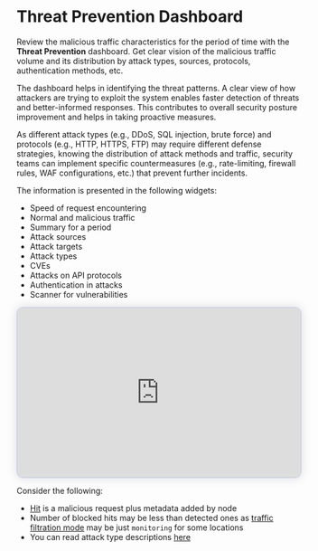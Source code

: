 # Threat Prevention Dashboard

Review the malicious traffic characteristics for the period of time with the **Threat Prevention** dashboard. Get clear vision of the malicious traffic volume and its distribution by attack types, sources, protocols, authentication methods, etc.

The dashboard helps in identifying the threat patterns. A clear view of how attackers are trying to exploit the system enables faster detection of threats and better-informed responses. This contributes to overall security posture improvement and helps in taking proactive measures.

As different attack types (e.g., DDoS, SQL injection, brute force) and protocols (e.g., HTTP, HTTPS, FTP) may require different defense strategies, knowing the distribution of attack methods and traffic, security teams can implement specific countermeasures (e.g., rate-limiting, firewall rules, WAF configurations, etc.) that prevent further incidents.

The information is presented in the following widgets:

* Speed of request encountering
* Normal and malicious traffic
* Summary for a period
* Attack sources
* Attack targets
* Attack types
* CVEs
* Attacks on API protocols
* Authentication in attacks
* Scanner for vulnerabilities

<div>
  <script src="https://js.storylane.io/js/v1/storylane.js"></script>
  <div class="sl-embed" style="position:relative;padding-bottom:calc(55.04% + 25px);width:100%;height:0;transform:scale(1)">
    <iframe loading="lazy" class="sl-demo" src="https://wallarm.storylane.io/demo/atbicsvjibs7" name="sl-embed" allow="fullscreen" allowfullscreen style="position:absolute;top:0;left:0;width:100%!important;height:100%!important;border:1px solid rgba(63,95,172,0.35);box-shadow: 0px 0px 18px rgba(26, 19, 72, 0.15);border-radius:10px;box-sizing:border-box;"></iframe>
  </div>
</div>

Consider the following:

* [Hit](../../glossary-en.md#hit) is a malicious request plus metadata added by node
* Number of blocked hits may be less than detected ones as [traffic filtration mode](../../admin-en/configure-wallarm-mode.md) may be just `monitoring` for some locations
* You can read attack type descriptions [here](../../attacks-vulns-list.md)
